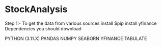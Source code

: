 # StockAnalysis
Step 1:- To get the data from various sources install 
        $pip install yfinance 
Dependencies you should download

PYTHON (3.11.X)
PANDAS
NUMPY
SEABORN
YFINANCE
TABULATE
